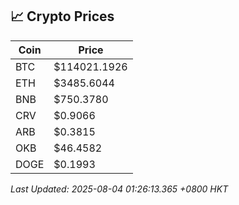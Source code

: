 ## 📈 Crypto Prices

| Coin | Price |
| ---- | ----- |
| BTC | $114021.1926 |
| ETH | $3485.6044 |
| BNB | $750.3780 |
| CRV | $0.9066 |
| ARB | $0.3815 |
| OKB | $46.4582 |
| DOGE | $0.1993 |

_Last Updated: 2025-08-04 01:26:13.365 +0800 HKT_